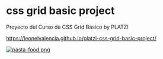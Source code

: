 # css grid basic project
Proyecto del Curso de CSS Grid Básico by PLATZI

https://leonelvalencia.github.io/platzi-css-grid-basic-project/

[![pasta-food.png](https://i.postimg.cc/Dw95Q2jM/pasta-food.png)](https://postimg.cc/SnGWkpp6)
